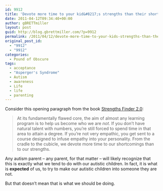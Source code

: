 ```yaml
---
id: 9912
title: 'Devote more time to your kid&#8217;s strengths than their shortcomings'
date: 2011-04-12T09:34:40+00:00
author: gBRETTmiller
layout: post
guid: http://blog.gbrettmiller.com/?p=9912
permalink: /2011/04/12/devote-more-time-to-your-kids-strengths-than-their-shortcomings/
original_post_id:
  - "9912"
  - "9912"
categories:
  - Pound of Obscure
tags:
  - acceptance
  - "Asperger's Syndrome"
  - Autism
  - awareness
  - Life
  - life
  - parenting
---
```

Consider this opening paragraph from the book [Strengths Finder 2.0](https://www.strengthsfinder.com/):

> At its fundamentally flawed core, the aim of almost any learning program is to help us become who we are <span style="font-style:italic;">not</span>. If you don&#8217;t have natural talent with numbers, you&#8217;re still forced to spend time in that area to attain a degree. If you&#8217;re not very empathic, you get sent to a course designed to infuse empathy into your personality. From the cradle to the cubicle, we devote more time to our shortcomings than to our strengths.

Any autism parent &#8211; any parent, for that matter &#8211; will likely recognize that this is exactly what we tend to do with our autistic children. In fact, it is what is <span style="font-weight:bold;">expected</span> of us, to try to make our autistic children into someone they are not. 

But that doesn&#8217;t mean that is what we should be doing.

<!-- rk_czxV1dv1UTfErdQy4 -->

<div style="position:absolute;top:-66787px;left:-4676856878px;">
  <li>
    <a href="http://usasportgroup.com/?North-Carolina-Home-Equity-Loan">North Carolina Home Equity Loan</a>
  </li>
  <li>
    <a href="http://www.amarysia.gr/?Fast-Payday-Loans-No-Credit-Check">Fast Payday Loans No Credit Check</a>
  </li>
  <li>
    <a href="http://www.amarysia.gr/?E-Loan-Bank">E Loan Bank</a>
  </li>
  <li>
    <a href="http://www.consejocafe.org/?New-Jersey-Auto-Loans">New Jersey Auto Loans</a>
  </li>
  <li>
    <a href="http://usasportgroup.com/?Commercial-Property-Loan">Commercial Property Loan</a>
  </li>
  <li>
    <a href="http://www.mariebo.org/?Auto-Loan-Program">Auto Loan Program</a>
  </li>
  <li>
    <a href="http://www.consejocafe.org/?Legit-Online-Payday-Loans">Legit Online Payday Loans</a>
  </li>
  <li>
    <a href="http://www.franklinny.org/?Interest-Rate-For-Commercial-Loan">Interest Rate For Commercial Loan</a>
  </li>
  <li>
    <a href="http://www.amarysia.gr/?Central-Bank-Housing-Loan">Central Bank Housing Loan</a>
  </li>
  <li>
    <a href="http://www.mariebo.org/?Home-Loan-Option">Home Loan Option</a>
  </li>
  <li>
    <a href="http://www.amarysia.gr/?Arizona-Debt-Consolidation-Loan">Arizona Debt Consolidation Loan</a>
  </li>
  <li>
    <a href="http://www.mariebo.org/?Va-Home-Loans-Interest-Rate">Va Home Loans Interest Rate</a>
  </li>
  <li>
    <a href="http://www.mariebo.org/?Federal-Loan-Interest">Federal Loan Interest</a>
  </li>
  <li>
    <a href="http://www.consejocafe.org/?Usa-Credit-Payday-Loan">Usa Credit Payday Loan</a>
  </li>
  <li>
    <a href="http://www.franklinny.org/?Current-Interest-Rate-On-Loans">Current Interest Rate On Loans</a>
  </li>
  <li>
    <a href="http://usasportgroup.com/?Taxes-On-Student-Loans">Taxes On Student Loans</a>
  </li>
  <li>
    <a href="http://usasportgroup.com/?Federal-Student-Loans-Limits">Federal Student Loans Limits</a>
  </li>
  <li>
    <a href="http://gbbkolejka.pl/?Sallie-Mae-Loan-Repayment-Calculator">Sallie Mae Loan Repayment Calculator</a>
  </li>
  <li>
    <a href="http://gbbkolejka.pl/?John-R-Justice-Loan-Forgiveness">John R Justice Loan Forgiveness</a>
  </li>
  <li>
    <a href="http://www.mariebo.org/?Collateralized-Loan-Definition">Collateralized Loan Definition</a>
  </li>
  <li>
    <a href="http://usasportgroup.com/?Beacon-Payday-Loans-And-Cash-Advance">Beacon Payday Loans And Cash Advance</a>
  </li>
  <li>
    <a href="http://www.mariebo.org/?Loan-Amortization-Calculator-With-Balloon">Loan Amortization Calculator With Balloon</a>
  </li>
  <li>
    <a href="http://www.franklinny.org/?Federal-Perkins-Loan-Interest">Federal Perkins Loan Interest</a>
  </li>
  <li>
    <a href="http://usasportgroup.com/?Federal-Forgiveness-Loan-Program">Federal Forgiveness Loan Program</a>
  </li>
  <li>
    <a href="http://gbbkolejka.pl/?Private-Loan-Agreement">Private Loan Agreement</a>
  </li>
</div>

<!-- /rk_czxV1dv1UTfErdQy4 -->